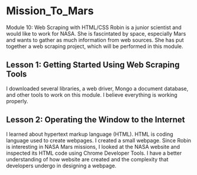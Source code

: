# Mission_To_Mars
Module 10:  Web Scraping with HTML/CSS
Robin is a junior scientist and would like to work for NASA.  She is fascintated by space, especially Mars and wants to gather as much information from web sources.  She has put together a web scraping project, which will be performed in this module.  
## Lesson 1:  Getting Started Using Web Scraping Tools
I downloaded several libraries, a web driver, Mongo a document database, and other tools to work on this module.  I believe everything is working properly.  
## Lesson 2:  Operating the Window to the Internet
I learned about hypertext markup language (HTML).  HTML is coding language used to create webpages.  I created a small webpage.  Since Robin is interesting in NASA Mars missions, I looked at the NASA website and inspected its HTML code using Chrome Developer Tools.  I have a better understanding of how website are created and the complexity that developers undergo in designing a webpage.  
